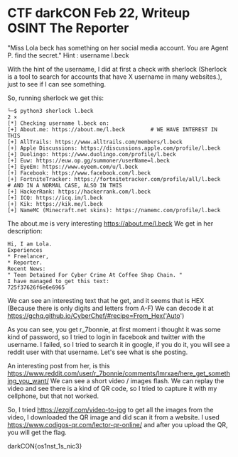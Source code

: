 # CTF darkCON Feb 22, Writeup OSINT The Reporter

"Miss Lola beck has something on her social media account. You are Agent P. find the secret." Hint : username l.beck

With the hint of the username, I did at first a check with sherlock (Sherlock is a tool to search for accounts that have X username in many websites.), just to see if I can see something.

So, running sherlock we get this:
```
└─$ python3 sherlock l.beck                                                               2 ⨯
[*] Checking username l.beck on:
[+] About.me: https://about.me/l.beck        # WE HAVE INTEREST IN THIS                                                 
[+] AllTrails: https://www.alltrails.com/members/l.beck                                       
[+] Apple Discussions: https://discussions.apple.com/profile/l.beck                           
[+] Duolingo: https://www.duolingo.com/profile/l.beck                                         
[+] Euw: https://euw.op.gg/summoner/userName=l.beck                                           
[+] EyeEm: https://www.eyeem.com/u/l.beck                                                     
[+] Facebook: https://www.facebook.com/l.beck                                                 
[+] FortniteTracker: https://fortnitetracker.com/profile/all/l.beck       # AND IN A NORMAL CASE, ALSO IN THIS                    
[+] HackerRank: https://hackerrank.com/l.beck                                                 
[+] ICQ: https://icq.im/l.beck                                                                
[+] Kik: https://kik.me/l.beck                                                                
[+] NameMC (Minecraft.net skins): https://namemc.com/profile/l.beck
```

The about.me is very interesting https://about.me/l.beck
We get in her description:

```
Hi, I am Lola.
Experiences
* Freelancer,
* Reporter.
Recent News:
" Teen Detained For Cyber Crime At Coffee Shop Chain. "
I have managed to get this text:
725f37626f6e6e6965
```

We can see an interesting text that he get, and it seems that is HEX (Because there is only digits and letters from A-F)
We can decode it at https://gchq.github.io/CyberChef/#recipe=From_Hex('Auto')

As you can see, you get r_7bonnie, at first moment i thought it was some kind of password, so I tried to login in facebook and twitter with the username.
I failed, so I tried to search it in google, if you do it, you will see a reddit user with that username.
Let's see what is she posting.

An interesting post from her, is this https://www.reddit.com/user/r_7bonnie/comments/lmrxae/here_get_something_you_want/
We can see a short video / images flash. We can replay the video and see there is a kind of QR code, so I tried to capture it with my cellphone, but that not worked.

So, I tried https://ezgif.com/video-to-jpg to get all the images from the video, I downloaded the QR image and did scan it from a website.
I used https://www.codigos-qr.com/lector-qr-online/ and after you upload the QR, you will get the flag.

darkCON{os1nst_1s_nic3}
